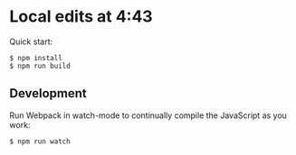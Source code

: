 # Local edits at 4:43

Quick start:

```
$ npm install
$ npm run build
````

## Development

Run Webpack in watch-mode to continually compile the JavaScript as you work:

```
$ npm run watch
```
